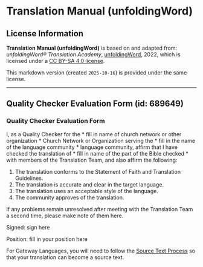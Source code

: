 # Translation Manual (unfoldingWord)

## License Information

**Translation Manual (unfoldingWord)** is based on and adapted from: _unfoldingWord® Translation Academy_, [unfoldingWord](https://unfoldingword.org/utw), 2022, which is licensed under a [CC BY-SA 4.0 license](https://creativecommons.org/licenses/by-sa/4.0/legalcode.en).

This markdown version (created `2025-10-16`) is provided under the same license.



--------------------------------

## Quality Checker Evaluation Form (id: 689649)

### Quality Checker Evaluation Form

I, as a Quality Checker for the \* fill in name of church network or other organization \* Church Network or Organization serving the \* fill in the name of the language community \* language community, affirm that I have checked the translation of \* fill in name of the part of the Bible checked \* with members of the Translation Team, and also affirm the following:

1. The translation conforms to the Statement of Faith and Translation Guidelines.
2. The translation is accurate and clear in the target language.
3. The translation uses an acceptable style of the language.
4. The community approves of the translation.

If any problems remain unresolved after meeting with the Translation Team a second time, please make note of them here.

Signed: sign here

Position: fill in your position here

For Gateway Languages, you will need to follow the [Source Text Process](https://gl-manual.readthedocs.io/en/latest/gl_checking.html#source-text-creation) so that your translation can become a source text.


